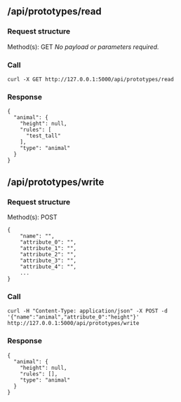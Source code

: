 ## /api/prototypes/read
### Request structure
Method(s): GET
*No payload or parameters required.*
### Call
```
curl -X GET http://127.0.0.1:5000/api/prototypes/read
```
### Response
```
{
  "animal": {
    "height": null,
    "rules": [
      "test_tall"
    ],
    "type": "animal"
  }
}
```
## /api/prototypes/write
### Request structure
Method(s): POST
```
{
    "name": "",
    "attribute_0": "",
    "attribute_1": "",
    "attribute_2": "",
    "attribute_3": "",
    "attribute_4": "",
    ...
}
```
### Call
```
curl -H "Content-Type: application/json" -X POST -d '{"name":"animal","attribute_0":"height"}' http://127.0.0.1:5000/api/prototypes/write
```
### Response
```
{
  "animal": {
    "height": null,
    "rules": [],
    "type": "animal"
  }
}
```
